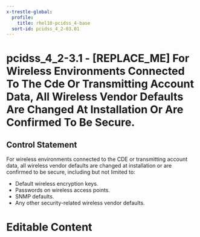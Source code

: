 ```yaml
---
x-trestle-global:
  profile:
    title: rhel10-pcidss_4-base
  sort-id: pcidss_4_2-03.01
---
```


# pcidss_4_2-3.1 - \[REPLACE_ME\] For Wireless Environments Connected To The Cde Or Transmitting Account Data, All Wireless Vendor Defaults Are Changed At Installation Or Are Confirmed To Be Secure.

## Control Statement

For wireless environments connected to the CDE or transmitting account data, all wireless
vendor defaults are changed at installation or are confirmed to be secure, including but
not limited to:
- Default wireless encryption keys.
- Passwords on wireless access points.
- SNMP defaults.
- Any other security-related wireless vendor defaults.

# Editable Content

<!-- Make additions and edits below -->
<!-- The above represents the contents of the control as received by the profile, prior to additions. -->
<!-- If the profile makes additions to the control, they will appear below. -->
<!-- The above markdown may not be edited but you may edit the content below, and/or introduce new additions to be made by the profile. -->
<!-- If there is a yaml header at the top, parameter values may be edited. Use --set-parameters to incorporate the changes during assembly. -->
<!-- The content here will then replace what is in the profile for this control, after running profile-assemble. -->
<!-- The current profile has no added parts for this control, but you may add new ones here. -->
<!-- Each addition must have a heading either of the form ## Control my_addition_name -->
<!-- or ## Part a. (where the a. refers to one of the control statement labels.) -->
<!-- "## Control" parts are new parts added after the statement part. -->
<!-- "## Part" parts are new parts added into the top-level statement part with that label. -->
<!-- Subparts may be added with nested hash levels of the form ### My Subpart Name -->
<!-- underneath the parent ## Control or ## Part being added -->
<!-- See https://oscal-compass.github.io/compliance-trestle/tutorials/ssp_profile_catalog_authoring/ssp_profile_catalog_authoring for guidance. -->
